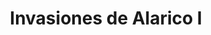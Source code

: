 ﻿---
title: "Invasiones de Alarico I"
permalink: periodes_874.html
layout: periode
dataInici: 395
dataFi: 410
sidebar: periodes
pares:
  - 118:
    title: "Bajo Imperio Romano"
    dataInici: "(284)"
    dataFi: "(476)"

fills:
jocsPrincipals:
jocsEscenaris:
jocsEpoca:
  - title: "Anachronism"
    bggId: 14038
    escenari: "Alarich"
    dataInici: 
    dataFi: 

jocsEpocaEscenaris:
  - title: "Historia Romana"
    bggId: 42481
    escenari: "Alaric at the Gates"
    dataInici: 407-03
    dataFi: 410-12

---
